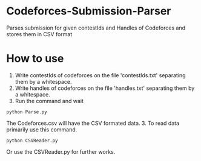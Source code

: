 # Codeforces-Submission-Parser
Parses submission for given contestIds and Handles of Codeforces and stores them in CSV format
# How to use
1. Write contestIds of codeforces on the file 'contestIds.txt' separating them by a whitespace.
2. Write handles of codeforces on the file 'handles.txt' separating them by a whitespace.
3. Run the command and wait
```
python Parse.py
```
The Codeforces.csv will have the CSV formated data.
3. To read data primarily use this command.
```
python CSVReader.py
```
Or use the CSVReader.py for further works.